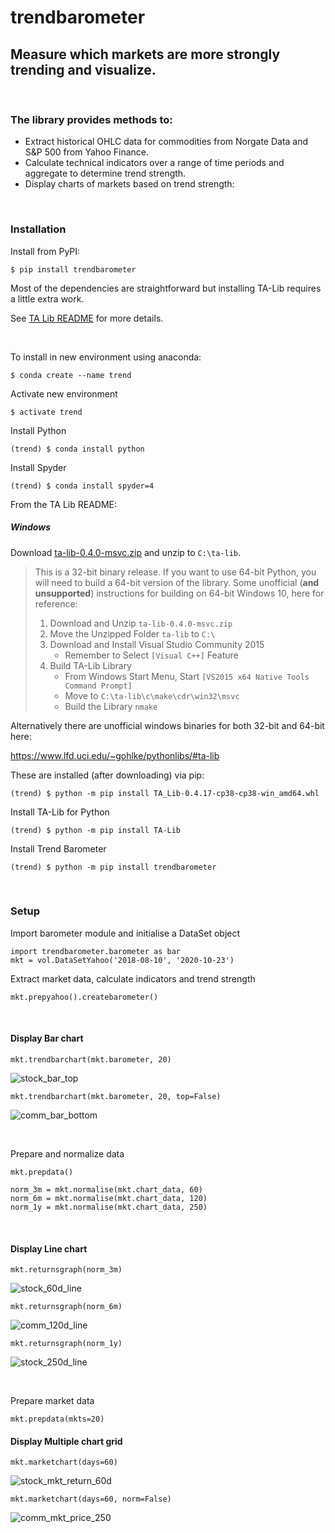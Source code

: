 # trendbarometer
## Measure which markets are more strongly trending and visualize. 

&nbsp;

### The library provides methods to:
  - Extract historical OHLC data for commodities from Norgate Data and S&P 500 from Yahoo Finance.
  - Calculate technical indicators over a range of time periods and aggregate to determine trend strength. 
  - Display charts of markets based on trend strength:

&nbsp;

### Installation
Install from PyPI:
```
$ pip install trendbarometer
```
Most of the dependencies are straightforward but installing TA-Lib requires a little extra work. 

See [TA Lib README](https://github.com/mrjbq7/ta-lib) for more details.

&nbsp;

To install in new environment using anaconda:
```
$ conda create --name trend
```
Activate new environment
```
$ activate trend
```
Install Python
```
(trend) $ conda install python
```
Install Spyder
```
(trend) $ conda install spyder=4
```
From the TA Lib README:
##### Windows

Download [ta-lib-0.4.0-msvc.zip](http://prdownloads.sourceforge.net/ta-lib/ta-lib-0.4.0-msvc.zip)
and unzip to ``C:\ta-lib``.

> This is a 32-bit binary release.  If you want to use 64-bit Python, you will
> need to build a 64-bit version of the library. Some unofficial (**and
> unsupported**) instructions for building on 64-bit Windows 10, here for
> reference:
>
> 1. Download and Unzip ``ta-lib-0.4.0-msvc.zip``
> 2. Move the Unzipped Folder ``ta-lib`` to ``C:\``
> 3. Download and Install Visual Studio Community 2015
>    * Remember to Select ``[Visual C++]`` Feature
> 4. Build TA-Lib Library
>    * From Windows Start Menu, Start ``[VS2015 x64 Native Tools Command
>      Prompt]``
>    * Move to ``C:\ta-lib\c\make\cdr\win32\msvc``
>    * Build the Library ``nmake``

Alternatively there are unofficial windows binaries for both 32-bit and 64-bit here:

https://www.lfd.uci.edu/~gohlke/pythonlibs/#ta-lib

These are installed (after downloading) via pip:
```
(trend) $ python -m pip install TA_Lib-0.4.17-cp38-cp38-win_amd64.whl 
```

Install TA-Lib for Python
```
(trend) $ python -m pip install TA-Lib 
```

Install Trend Barometer
```
(trend) $ python -m pip install trendbarometer
```

&nbsp;

### Setup
Import barometer module and initialise a DataSet object

```
import trendbarometer.barometer as bar
mkt = vol.DataSetYahoo('2018-08-10', '2020-10-23')
```
Extract market data, calculate indicators and trend strength
```
mkt.prepyahoo().createbarometer()
```

&nbsp;

####	Display Bar chart
```
mkt.trendbarchart(mkt.barometer, 20)
```
![stock_bar_top](images/stock_bar_top.png)

```
mkt.trendbarchart(mkt.barometer, 20, top=False)
```
![comm_bar_bottom](images/comm_bar_bottom.png)

&nbsp;

Prepare and normalize data
```
mkt.prepdata()
```
```
norm_3m = mkt.normalise(mkt.chart_data, 60) 
norm_6m = mkt.normalise(mkt.chart_data, 120) 
norm_1y = mkt.normalise(mkt.chart_data, 250)
```

&nbsp;

####	Display Line chart
```
mkt.returnsgraph(norm_3m)
```
![stock_60d_line](images/stock_60d_line.png)
```
mkt.returnsgraph(norm_6m)
```
![comm_120d_line](images/comm_120d_line.png)
```
mkt.returnsgraph(norm_1y)
```
![stock_250d_line](images/stock_250d_line.png)

&nbsp;

Prepare market data
```
mkt.prepdata(mkts=20)
```
####    Display Multiple chart grid
```
mkt.marketchart(days=60)
```
![stock_mkt_return_60d](images/stock_mkt_return_60d.png)
```
mkt.marketchart(days=60, norm=False)
```
![comm_mkt_price_250](images/comm_mkt_price_250.png)  